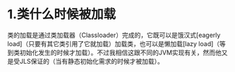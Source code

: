 # 1.类什么时候被加载

类的加载是通过类加载器（Classloader）完成的，它既可以是饿汉式[eagerly load]（只要有其它类引用了它就加载）加载类，也可以是懒加载[lazy load]（等到类初始化发生的时候才加载）。不过我相信这跟不同的JVM实现有关，然而他又是受JLS保证的（当有静态初始化需求的时候才被加载）。